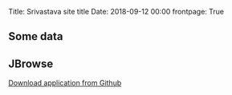 Title: Srivastava site title
Date: 2018-09-12 00:00
frontpage: True

## Some data


## JBrowse
[Download application from Github](https://github.com/google/geovelo)


